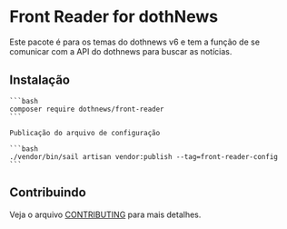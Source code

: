# Front Reader for dothNews

Este pacote é para os temas do dothnews v6 e tem a função de se comunicar com a API do dothnews para buscar as notícias.

## Instalação 


    ```bash
    composer require dothnews/front-reader
    ```

    Publicação do arquivo de configuração

    ```bash
    ./vendor/bin/sail artisan vendor:publish --tag=front-reader-config
    ```


## Contribuindo

Veja o arquivo [CONTRIBUTING](CONTRIBUTING.md) para mais detalhes.